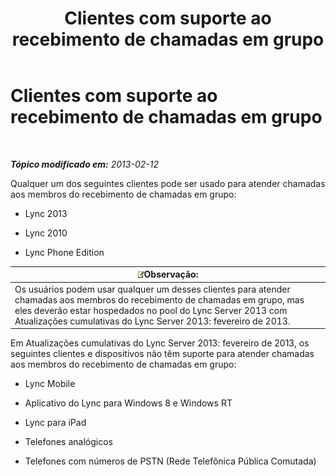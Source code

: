 ﻿---
title: Clientes com suporte ao recebimento de chamadas em grupo
TOCTitle: Clientes com suporte ao recebimento de chamadas em grupo
ms:assetid: f4d4975a-ba15-4be5-9078-7b3e0bf2d706
ms:mtpsurl: https://technet.microsoft.com/pt-br/library/JJ945655(v=OCS.15)
ms:contentKeyID: 52057769
ms.date: 05/19/2016
mtps_version: v=OCS.15
ms.translationtype: HT
---

# Clientes com suporte ao recebimento de chamadas em grupo

 

_**Tópico modificado em:** 2013-02-12_

Qualquer um dos seguintes clientes pode ser usado para atender chamadas aos membros do recebimento de chamadas em grupo:

  - Lync 2013

  - Lync 2010

  - Lync Phone Edition

<table>
<thead>
<tr class="header">
<th><img src="images/Gg425756.note(OCS.15).gif" title="note" alt="note" />Observação:</th>
</tr>
</thead>
<tbody>
<tr class="odd">
<td>Os usuários podem usar qualquer um desses clientes para atender chamadas aos membros do recebimento de chamadas em grupo, mas eles deverão estar hospedados no pool do Lync Server 2013 com Atualizações cumulativas do Lync Server 2013: fevereiro de 2013.</td>
</tr>
</tbody>
</table>


Em Atualizações cumulativas do Lync Server 2013: fevereiro de 2013, os seguintes clientes e dispositivos não têm suporte para atender chamadas aos membros do recebimento de chamadas em grupo:

  - Lync Mobile

  - Aplicativo do Lync para Windows 8 e Windows RT

  - Lync para iPad

  - Telefones analógicos

  - Telefones com números de PSTN (Rede Telefônica Pública Comutada)

